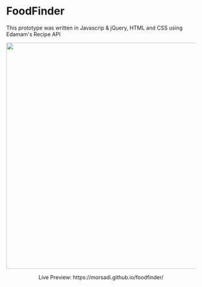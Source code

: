 # FoodFinder 

This prototype was written in Javascrip & jQuery, HTML and CSS using Edamam's Recipe API 


<p align="center">
  <img width="600" src="https://i.ibb.co/4ddzwVZ/fullsizeoutput-b61.jpg">
</p>

<p align="center">
Live Preview: https://morsadi.github.io/foodfinder/
</p>
